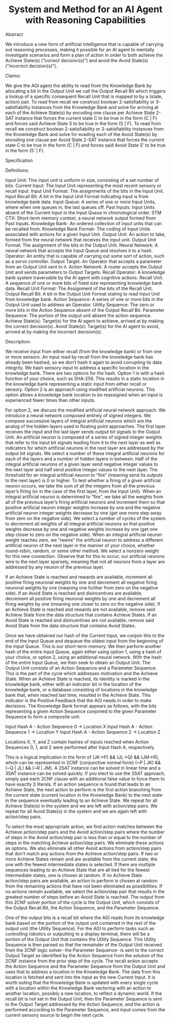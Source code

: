 <h1 align="center">
System and Method for an AI Agent with Reasoning Capabilities
</h1>

Abstract

We introduce a new form of artificial intelligence that is capable of carrying out reasoning processes, making it possible for an AI agent to mentally investigate scenarios and form a plan of action in order to both achieve the Achieve State(s) (“correct decision(s)”) and avoid the Avoid State(s) (“incorrect decision(s)”).

Claims:

We give the AGI agent the ability to read from the Knowledge Bank by allocating a bit in the Output Unit we call the Output Recall Bit which triggers a lookup of a specific consequent Recall Unit that is mapped to by a (state, action) pair.
To read from recall we construct boolean 2-satisfiability or 3-satisfiability instances from the Knowledge Bank and solve for arriving at each of the Achieve State(s) by encoding one clause per Achieve State 2-SAT instance that forces the current state C to be true in the form (C | F) and forces said Achieve State S to be true in the form (S | F).
To read from recall we construct boolean 2-satisfiability or 3-satisfiability instances from the Knowledge Bank and solve for evading each of the Avoid State(s) by encoding one clause per Avoid State 2-SAT instance that forces the current state C to be true in the form (C | F) and forces said Avoid State S’ to be true in the form (S’ | F).


Specification

Definitions:

Input Unit: This input unit is uniform in size, consisting of a set number of bits.
Current Input: The Input Unit representing the most recent sensory or recall input.
Input Unit Format: The assignments of the bits in the Input Unit.
Input Recall Bit: A bit in the Input Unit Format indicating input is from knowledge bank data.
Input Queue: A series of one or more Input Units, where when one queues in, the last queues off.
Past Inputs: Input Units absent of the Current Input in the Input Queue in chronological order.
STM CTX: Short-term memory context, a neural network output formed from Past Inputs.
Knowledge Bank- An ordered collection of input units that can be recalled from.
Knowledge Bank Format- The coding of Input Units associated with actions for a given Input Unit.
Output Unit: An action to take, formed from the neural network that receives the input unit.
Output Unit Format: The assignment of the bits in the Output Unit.
Neural Network: A neural network that accepts the Input Queue and resolves it to a hash.
Operator: An entity that is capable of carrying out some sort of action, such as a servo controller.
Output Target: An Operator that accepts a parameter from an Output Unit sent to it.
Action Network: A router accepts the Output Unit and sends parameters to Output Targets.
Recall Operator: A knowledge bank system traversable by the AI agent with cognitive actions.
Recall Unit: A sequence of one or more bits of fixed size representing knowledge bank data.
Recall Unit Format: The Assignment of the bits of the Recall Unit.
Output Recall Bit: A bit in the Output Unit Format stating to read Input Unit from knowledge bank.
Action Sequence: A series of one or more bits in the Output Unit used to address an Operator.
Utility Sequence: The zero or more bits in the Action Sequence absent of the Output Recall Bit.
Parameter Sequence: The portion of the output unit absent the action sequence.
Achieve State(s): Target(s) for the AI agent to achieve, arrived at by making the correct decision(s).
Avoid State(s): Target(s) for the AI agent to avoid, arrived at by making the incorrect decision(s).

Description:

We receive input from either recall (from the knowledge bank) or from one or more sensors. An input read by recall from the knowledge bank has already been hashed, so we don’t hash it again to avoid corrupting its data integrity. We hash sensory input to address a specific location in the knowledge bank. There are two options for the hash. Option 1 is with a hash function of your choice, such as SHA-256. This results in a static location in the knowledge bank representing a static input from either recall or sensory. Option 2 is an approach using modified artificial neurons. This option allows a knowledge bank location to be reassigned when an input is experienced fewer times than other inputs.

For option 2, we discuss the modified artificial neural network approach. We introduce a neural network composed entirely of signed integers. We compose successive layers of integral artificial neurons which are the analog of the hidden layers used in floating point approaches. The first layer receives the input and the last layer sends output bit signals to the Output Unit. An artificial neuron is composed of a series of signed integer weights that refer to the input bit signals leading from it to the next layer as well as indicators for which artificial neurons in the next layer are addressed by the output bit signals. We select a number of these integral artificial neurons for each of the layers and a number of hidden layers in between. Half of the integral artificial neurons of a given layer send negative integer values to the next layer and half send positive integer values to the next layer. The threshold for an integral artificial neuron to “fire” (meaning send its outputs to the next layer) is 0 or higher. To test whether a firing of a given artificial neuron occurs, we take the sum of all the integers from all the previous layer’s firing (or in the case of the first layer, from the Input Unit). When an integral artificial neuron is determined to “fire”, we take all the weights from all of the previous layer’s firing artificial neurons and increment them so that positive artificial neuron integer weights increase by one and the negative artificial neuron integer weights decrease by one (get one more step away from zero on the negative side). We select a number of cycles of the system to decrement all weights of all integral artificial neurons so that positive weights decrease by one and negative weights increase by one (get one step closer to zero on the negative side). When an integral artificial neuron weight reaches zero, we “rewire” the artificial neuron to address a different artificial neuron of the next layer in the manner of your choice, whether round-robin, random, or some other method. We select a nonzero weight for this new connection. Observe that for this to occur, our artificial neurons wire to the next layer sparsely, meaning that not all neurons from a layer are addressed by any neuron of the previous layer.

If an Achieve State is reached and rewards are available, increment all positive firing neuronal weights by one and decrement all negative firing neuronal weights by one (meaning one further from zero on the negative side). If an Avoid State is reached and disincentives are available, decrement all positive firing neuronal weights by one and decrement all firing weights by one (meaning one closer to zero on the negative side). If an Achieve State is reached and rewards are not available, remove said Achieve State from the data structure that contains Achieve States. If an Avoid State is reached and disincentives are not available, remove said Avoid State from the data structure that contains Avoid States.

Once we have obtained our hash of the Current Input, we conjoin this to the end of the Input Queue and dequeue the oldest input from the beginning of the Input Queue. This is our short-term memory. We then perform another hash of the entire Input Queue, again either using option 1, using a hash of your choice, or option 2, using an additional neural network. With the hash of the entire Input Queue, we then seek to obtain an Output Unit. The Output Unit consists of an Action Sequence and a Parameter Sequence. This is the part of the cycle which addresses motivation and the Achieve State. When an Achieve State is reached, its identity is marked in the knowledge bank, either with an indicator bit in the location of the knowledge bank, or a database consisting of locations in the knowledge bank that, when reached last time, resulted in the Achieve State. This indicator is the Positive Feedback that the AGI needs in order to make decisions. The Knowledge Bank format appears as follows, with the bits representing a given Action Sequence conjoined to the given Parameter Sequence to form a composite unit:

Input Hash A - Action Sequence 0 -> Location X
Input Hash A - Action Sequence 1 -> Location Y
Input Hash A - Action Sequence 2 -> Location Z

Locations X, Y, and Z contain hashes of inputs reached when Action Sequences 0, 1, and 2 were performed after Input Hash A, respectively.

This is a logical implication in the form of (JK->P) && (JL->Q) && (JM->R), which can be represented in 2CNF (conjunctive normal form) (~P | JK) && (~Q | JL) && (~R | JM). A 2SAT instance can be solved in linear time and a 3SAT instance can be solved quickly. If you elect to use the 3SAT approach, simply pad each 2CNF clause with an additional false value to force them to have exactly 3 literals. If an action sequence is found that leads to an Achieve State, the next action to perform is the first action branching from the current state (current location in the Knowledge Bank) to the next state in the sequence eventually leading to an Achieve State. We repeat for all Achieve State(s) in the system and we are left with action/step pairs. We repeat for all Avoid State(s) in the system and we are again left with action/step pairs.

To select the most appropriate action, we find action matches between the Achieve action/step pairs and the Avoid action/step pairs where the number of steps in the Avoid action/step pair is less than or equal to the number of steps in the matching Achieve action/step pairs. We eliminate these actions as options. We also eliminate all other Avoid actions from action/step pairs that don’t match any actions from the Achieve action/step pairs. If two or more Achieve States remain and are available from the current state, the one with the fewest intermediate states is selected. If there are multiple sequences leading to an Achieve State that are all tied for the fewest intermediate states, one is chosen at random. If no Achieve State action/step pairs are available, an action to perform is chosen at random from the remaining actions that have not been eliminated as possibilities. If no actions remain available, we select the action/step pair that results in the greatest number of steps before an Avoid State is reached. The output from this 2CNF solver portion of the cycle is the Output Unit, which consists of the Output Recall Bit, the Action Sequence, and the Parameter Sequence.

One of the output bits is a recall bit where the AGI reads from its knowledge bank based on the portion of the output unit contained in the rest of the output unit (the Utility Sequence). For the AGI to perform tasks such as controlling robotics or outputting to a display terminal, there will be a portion of the Output Unit that contains the Utility Sequence. This Utility Sequence is then parsed so that the remainder of the Output Unit received from the 2CNF logic solver- the Parameter Sequence- is sent to the correct Output Target as identified by the Action Sequence from the solution of the 2CNF instance from the prior step of the cycle. The recall action accepts the Action Sequence and the Parameter Sequence from the Output Unit and uses that to address a location in the Knowledge Bank. The data from this location is fetched and sent into the input as the new Current Input. It is worth noting that the Knowledge Bank is updated with every single cycle with a location within the Knowledge Bank vectoring with an action to another location, possibly a new location, to reflect a dynamic world. If the recall bit is not set in the Output Unit, then the Parameter Sequence is sent to the Output Target addressed by the Action Sequence, and the action is performed according to the Parameter Sequence, and input comes from the current sensory source to begin the next cycle.
